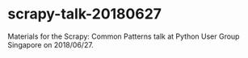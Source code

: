 # scrapy-talk-20180627
Materials for the Scrapy: Common Patterns talk at Python User Group Singapore on 2018/06/27.
